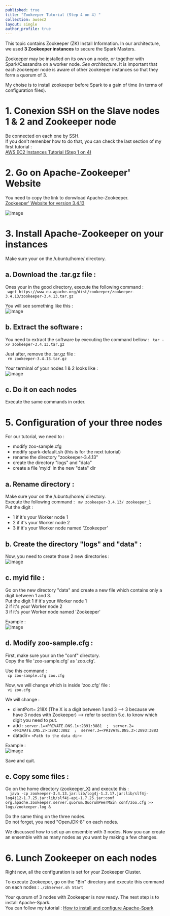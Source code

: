 ```yaml
---
published: true
title: "Zookeeper Tutorial (Step 4 on 4) "
collection: awsec2
layout: single
author_profile: true
---
```


This topic contains Zookeeper (ZK) Install Information. In our architecture, we used **3 Zookeeper instances** to secure the Spark Masters. 


Zookeeper may be installed on its own on a node, or together with Spark/Cassandra on a worker node. *See architecture*. It is important that each zookeeper node is aware of other zookeeper instances so that they form a quorum of 3.

My choise is to install zookeeper before Spark to a gain of time (in terms of configuration files).

# 1. Conexion SSH on the Slave nodes 1 & 2 and Zookeeper node
  
Be connected on each one by SSH.  
If you don't remenber how to do that, you can check the last section of my first tutorial :   
<span style="color:blue">[AWS EC2 Instances Tutorial (Step 1 on 4)](https://anthonyhoudaille.github.io//awsec2/04_Aws_EC2_Tutorial/)</span> 

# 2. Go on Apache-Zookeeper' Website 

You need to copy the link to donwload Apache-Zookeeper.  
<span style="color:blue">[Zookeeper' Website for version 3.4.13](https://www-eu.apache.org/dist/zookeeper/zookeeper-3.4.13/)</span> 

![image](https://AnthonyHoudaille.github.io/images/Zookeeper_DL.png)


# 3. Install Apache-Zookeeper on your instances

Make sure your on the /ubuntu/home/ directory.  

## a. Download the .tar.gz file :

Ones your in the good directory, execute the following command :  
``` wget https://www-eu.apache.org/dist/zookeeper/zookeeper-3.4.13/zookeeper-3.4.13.tar.gz```

You will see something like this :  
![image](https://AnthonyHoudaille.github.io/images/Zookeeper_Wget.png)

## b. Extract the software :

You need to extract the software by executing the command bellow : ``` tar -xv zookeeper-3.4.13.tar.gz```

Just after, remove the .tar.gz file :  
``` rm zookeeper-3.4.13.tar.gz```

Your terminal of your nodes 1 & 2 looks like :  
![image](https://AnthonyHoudaille.github.io/images/Zookeeper_Extract.png)

## c. Do it on each nodes 

Execute the same commands in order.


# 5. Configuration of your three nodes 

For our tutorial, we need to :  
* modify zoo-sample.cfg
* modify spark-default.sh (this is for the next tutorial)
* rename the directory "zookeeper-3.4.13"
* create the directory "logs" and "data"
* create a file 'myid' in the new "data" dir


## a. Rename directory :

Make sure your on the /ubuntu/home/ directory.   
Execute the following command : 
``` mv zookeeper-3.4.13/ zookeeper_1```   
Put the digit :  
- 1 if it's your Worker node 1  
- 2 if it's your Worker node 2   
- 3 if it's your Worker node named 'Zookeeper'

## b. Create the directory "logs" and "data" :

Now, you need to create those 2 new directories :  
![image](https://AnthonyHoudaille.github.io/images/Zookeeper_data-logs.png)

## c. myid file : 

Go on the new directory "data" and create a new file which contains only a digit between 1 and 3.  
 Put the digit 1 if it's your Worker node 1  
			   2 if it's your Worker node 2   
			   3 if it's your Worker node named 'Zookeeper'

Example :  
![image](https://AnthonyHoudaille.github.io/images/Zookeeper_myid.png)

## d. Modify zoo-sample.cfg : 

First, make sure your on the "conf" directory.   
Copy the file 'zoo-sample.cfg' as 'zoo.cfg'.   

Use this command :    
``` cp zoo-sample.cfg zoo.cfg```

Now, we will change which is inside 'zoo.cfg' file :  
``` vi zoo.cfg```

We will change : 
* clientPort= 218X (The X is a digit between 1 and 3 --> 3 because we have 3 nodes with Zookeeper)
	--> refer to section 5.c. to know which digit you need to put. 
* add : ``` server.1=<PRIVATE.DNS.1>:2891:3881  ;  server.2=<PRIVATE.DNS.2>:2892:3882  ;  server.3=<PRIVATE.DNS.3>:2893:3883 ```
* datadir= ```<Path to the data dir>```

Example :  
![image](https://AnthonyHoudaille.github.io/images/Zookeeper_zoo.png)

Save and quit.

## e. Copy some files : 

Go on the home directory (zookeeper_X) and execute this :  
```  java -cp zookeeper-3.4.13.jar:lib/log4j-1.2.17.jar:lib/slf4j-log4j12-1.7.25.jar:lib/slf4j-api-1.7.25.jar:conf org.apache.zookeeper.server.quorum.QuorumPeerMain conf/zoo.cfg >> logs/zookeeper.log &```

Do the same thing on the three nodes.  
Do not forget, you need "OpenJDK-8" on each nodes.

We discussed how to set up an ensemble with 3 nodes. Now you can create an ensemble with as many nodes as you want by making a few changes.


# 6. Lunch Zookeeper on each nodes 

Right now, all the configuration is set for your Zookeeper Cluster. 

To execute Zookeeper, go on the "Bin" directory and execute this command on each nodes : ```./zkServer.sh Start ```

Your quorum of 3 nodes with Zookeeper is now ready. The next step is to install Apache-Spark.   
You can follow my tutorial : 
<span style="color:blue">[How to install and configure Apache-Spark](https://anthonyhoudaille.github.io//awsec2/01_Spark_Tutorial/)</span> 
